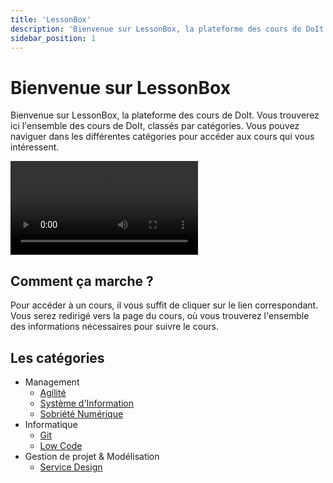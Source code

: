 ```yaml
---
title: 'LessonBox'
description: 'Bienvenue sur LessonBox, la plateforme des cours de DoIt'
sidebar_position: 1
---
```


# Bienvenue sur LessonBox
Bienvenue sur LessonBox, la plateforme des cours de DoIt. Vous trouverez ici l'ensemble des cours de DoIt, classés par catégories. Vous pouvez naviguer dans les différentes catégories pour accéder aux cours qui vous intéressent.

<div style={{'margin': 'auto', 'width': 'fit-content'}}>
<video style={{'max-height': 'min(50vh, 300px)'}} controls autoplay loop>
  <source src="/do_it/vid/happy_cat.mp4" type="video/mp4"/>
  Your browser does not support the video tag.
</video>
</div>

## Comment ça marche ?
Pour accéder à un cours, il vous suffit de cliquer sur le lien correspondant. Vous serez redirigé vers la page du cours, où vous trouverez l'ensemble des informations nécessaires pour suivre le cours.

## Les catégories
- Management
    - [Agilité](/cours/management/agile)
    - [Système d'Information](/cours/management/si)
    - [Sobriété Numérique](/cours/management/sobriete)
- Informatique
    - [Git](/cours/info/bases/git)
    - [Low Code](/cours/info/low_code)
- Gestion de projet & Modélisation
    - [Service Design](/cours/gestion_modelisation/service_design)
